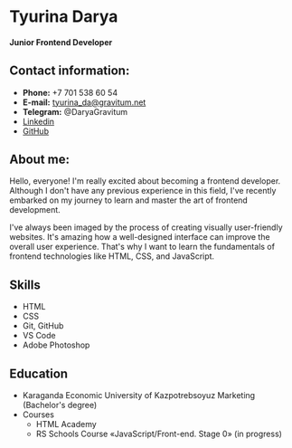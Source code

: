 # Tyurina Darya
#### Junior Frontend Developer

## **Contact information:**

* **Phone:** +7 701 538 60 54
* **E-mail:** tyurina_da@gravitum.net
* **Telegram:** @DaryaGravitum
* [Linkedin](https://www.linkedin.com/feed/?trk=onboarding-landing)
* [GitHub](https://github.com/tyurinaDA)

## **About me:** 
Hello, everyone! I'm really excited about becoming a frontend developer. Although I don't have any previous experience in this field, I've recently embarked on my journey to learn and master the art of frontend development.

I've always been imaged by the process of creating visually user-friendly websites. It's amazing how a well-designed interface can improve the overall user experience. That's why  I want to learn the fundamentals of frontend technologies like HTML, CSS, and JavaScript.

## **Skills**
* HTML
* CSS
* Git, GitHub
* VS Code
* Adobe Photoshop

## **Education**
* Karaganda Economic University of Kazpotrebsoyuz
Marketing (Bachelor's degree)
* Courses
    * HTML Academy
    * RS Schools Course «JavaScript/Front-end. Stage 0» (in progress)

